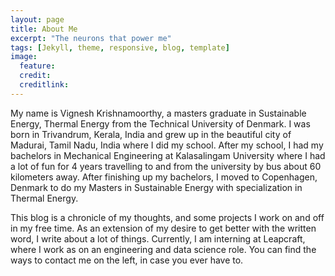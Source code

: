 ```yaml
---
layout: page
title: About Me
excerpt: "The neurons that power me"
tags: [Jekyll, theme, responsive, blog, template]
image:
  feature: 
  credit: 
  creditlink:
---
```


My name is Vignesh Krishnamoorthy, a masters graduate in Sustainable Energy, Thermal Energy from the Technical University of Denmark. I was born in Trivandrum, Kerala, India and grew up in the beautiful city of Madurai, Tamil Nadu, India where I did my school. After my school, I had my bachelors in Mechanical Engineering at Kalasalingam University where I had a lot of fun for 4 years travelling to and from the university by bus about 60 kilometers away. After finishing up my bachelors, I moved to Copenhagen, Denmark to do my Masters in Sustainable Energy with specialization in Thermal Energy.

This blog is a chronicle of my thoughts, and some projects I work on and off in my free time. As an extension of my desire to get better with the written word, I write about a lot of things. Currently, I am interning at Leapcraft, where I work as on an engineering and data science role. You can find the ways to contact me on the left, in case you ever have to. 